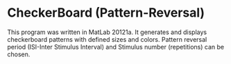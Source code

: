 # CheckerBoard (Pattern-Reversal)

This program was written in MatLab 20121a.
It generates and displays checkerboard patterns with defined sizes and colors.
Pattern reversal period (ISI-Inter Stimulus Interval) and Stimulus number (repetitions) can be chosen.
